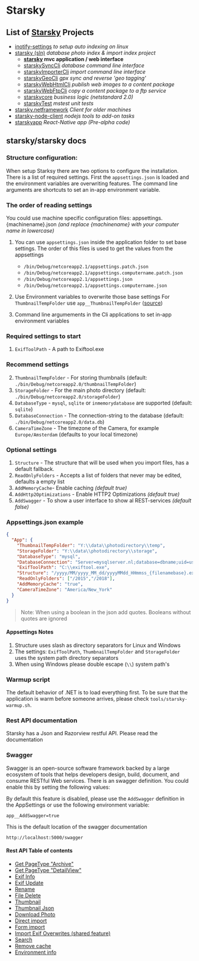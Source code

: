 # Starsky
## List of [Starsky](../../readme.md) Projects
 * [inotify-settings](../../inotify-settings/readme.md) _to setup auto indexing on linux_
 * [starsky (sln)](../../starsky/readme.md) _database photo index & import index project_
    * __[starsky](../../starsky/starsky/readme.md) mvc application / web interface__
    * [starskySyncCli](../../starsky/starskysynccli/readme.md)  _database command line interface_
    * [starskyImporterCli](../../starsky/starskyimportercli/readme.md)  _import command line interface_
    * [starskyGeoCli](../../starsky/starskygeocli/readme.md)  _gpx sync and reverse 'geo tagging'_
    * [starskyWebHtmlCli](../../starsky/starskywebhtmlcli/readme.md)  _publish web images to a content package_
    * [starskyWebFtpCli](../../starsky/starskywebftpcli/readme.md)  _copy a content package to a ftp service_
    * [starskycore](../../starsky/starskycore/readme.md) _business logic (netstandard 2.0)_
    * [starskyTest](../../starsky/starskytest/readme.md)  _mstest unit tests_
 * [starsky.netframework](../../starsky.netframework/readme.md) _Client for older machines_
 * [starsky-node-client](../../starsky-node-client/readme.md) _nodejs tools to add-on tasks_
 * [starskyapp](../../starskyapp/readme.md) _React-Native app (Pre-alpha code)_

## starsky/starsky docs

### Structure configuration:

When setup Starksy there are two options to configure the installation.
There is a list of required settings. First the `appsettings.json` is loaded and the environment variables are overwriting features.
The command line arguments are shortcuts to set an in-app environment variable.

### The order of reading settings
You could use machine specific configuration files: appsettings.{machinename}.json _(and replace {machinename} with your computer name in lowercase)_
1.  You can use `appsettings.json` inside the application folder to set base settings. The order of this files is used to get the values from the appsettings
    -    `/bin/Debug/netcoreapp2.1/appsettings.patch.json`
    -    `/bin/Debug/netcoreapp2.1/appsettings.computername.patch.json`
    -    `/bin/Debug/netcoreapp2.1/appsettings.json`
    -    `/bin/Debug/netcoreapp2.1/appsettings.computername.json`

2.  Use Environment variables to overwrite those base settings
   For `ThumbnailTempFolder` use `app__ThumbnailTempFolder` ([source](https://github.com/aspnet/Configuration/commit/cafd2e53eb71a6d0cecc60a9e38ea1df2dafb916))  
3.  Command line argumements in the Cli applications to set in-app environment variables

### Required settings to start
1.  `ExifToolPath` - A path to Exiftool.exe
### Recommend settings
2.  `ThumbnailTempFolder` - For storing thumbnails (default: `./bin/Debug/netcoreapp2.0/thumbnailTempFolder`)
3.  `StorageFolder` - For the main photo directory (default: `./bin/Debug/netcoreapp2.0/storageFolder`)
4.  `DatabaseType` - `mysql`, `sqlite` or  `inmemorydatabase` are supported (default: `sqlite`)
5.  `DatabaseConnection` - The connection-string to the database (default: `./bin/Debug/netcoreapp2.0/data.db`)
6.  `CameraTimeZone` - The timezone of the Camera, for example `Europe/Amsterdam` (defaults to your local timezone)
### Optional settings
1.  `Structure` - The structure that will be used when you import files, has a default fallback.
2.  `ReadOnlyFolders` - Accepts a list of folders that never may be edited, defaults a empty list
3.  `AddMemoryCache`- Enable caching _(default true)_
4.  `AddHttp2Optimizations`  - Enable HTTP2 Optimizations _(default true)_
5.  `AddSwagger` - To show a user interface to show al REST-services _(default false)_


### Appsettings.json example
```json
{
  "App": {
    "ThumbnailTempFolder": "Y:\\data\\photodirectory\\temp",
    "StorageFolder": "Y:\\data\\photodirectory\\storage",
    "DatabaseType": "mysql",
    "DatabaseConnection": "Server=mysqlserver.nl;database=dbname;uid=username;pwd=password;",
    "ExifToolPath": "C:\\exiftool.exe",
    "Structure": "/yyyy/MM/yyyy_MM_dd/yyyyMMdd_HHmmss_{filenamebase}.ext",
    "ReadOnlyFolders": ["/2015","/2018"],
    "AddMemoryCache": "true",
    "CameraTimeZone": "America/New_York"
  }
}
```
> Note: When using a boolean in the json add quotes. Booleans without quotes are ignored

#### Appsettings Notes
1.  Structure uses slash as directory separators for Linux and Windows
2.  The settings: `ExifToolPath`, `ThumbnailTempFolder` and  `StorageFolder` uses the system path directory separators
3.  When using Windows please double escape (`\\`) system path's

### Warmup script
The default behavior of .NET is to load everything first. To be sure that the application is warm before someone arrives, please check `tools/starsky-warmup.sh`.


### Rest API documentation
Starsky has a Json and Razorview restful API. Please read the documentation

### Swagger
Swagger is an open-source software framework backed by a large ecosystem of tools that helps developers design, build, document, and consume RESTful Web services. There is an swagger definition. You could enable this by setting the following values:

By default this feature is disabled, please use the `AddSwagger` definition in the AppSettings or use the following environment variable:
```
app__AddSwagger=true
```

This is the default location of the swagger documentation
```
http://localhost:5000/swagger
```

#### Rest API Table of contents
- [Get PageType	"Archive" ](readme_api.md#get-pagetype-archive)
- [Get PageType	"DetailView"](readme_api.md#get-pagetype-detailview)
- [Exif Info](readme_api.md#exif-info)
- [Exif Update](readme_api.md#exif-update)
- [Rename](readme_api.md#rename)
- [File Delete](readme_api.md#file-delete)
- [Thumbnail](readme_api.md#thumbnail)
- [Thumbnail Json](readme_api.md#thumbnail-json)
- [Download Photo](readme_api.md#download-photo)
- [Direct import](readme_api.md#direct-import)
- [Form import](readme_api.md#form-import)
- [Import Exif Overwrites (shared feature)](readme_api.md#import-exif-overwrites-shared-feature)
- [Search](readme_api.md#search)
- [Remove cache](readme_api.md#remove-cache)
- [Environment info](readme_api.md#environment-info)
